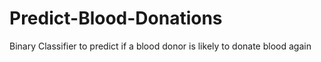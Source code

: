 # Predict-Blood-Donations
Binary Classifier to predict if a blood donor is likely to donate blood again
